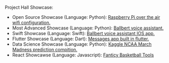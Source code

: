 Project Hall Showcase:

  - Open Source Showcase (Language: Python): [Raspberry Pi over the air wifi configuration.](https://github.com/seesi8/OTA-Wifi-Configuration)
  - Most Advanced Showcase (Language: Python): [Ballbert voice assistant.](https://github.com/Ballbert-LLC/ballbert)
  - Swift Showcase (Language: Swift): [Ballbert voice assistant IOS app.](https://github.com/seesi8/Ballbert_IOS)
  - Flutter Showcase (Language: Dart): [Messages app built in flutter.](https://github.com/seesi8/messages)
  - Data Science Showcase (Language: Python): [Kaggle NCAA March Madness prediction compition.](https://www.kaggle.com/code/samuelliebert/mmfinal/output)
  - React Showcawse (Language: Javascript): [Fanticy Basketball Tools](https://github.com/seesi8/basketball)


<!---
seesi8/seesi8 is a ✨ special ✨ repository because its `README.md` (this file) appears on your GitHub profile.
You can click the Preview link to take a look at your changes.
--->
